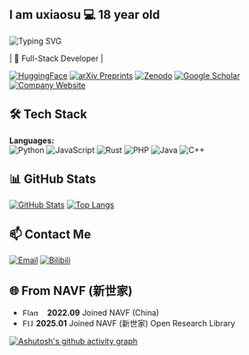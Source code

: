 ## I am uxiaosu 💻 18 year old

![Typing SVG](https://readme-typing-svg.demolab.com/?lines=Scienceknows+no+bounds.+科学永无止境;Long-live-science!+科学万岁！&width=400&height=40&color=007BFF&speed=40&loop=true)

| 🔭 Full-Stack Developer |

[![HuggingFace](https://img.shields.io/badge/-HuggingFace-FF6600?style=flat-square&logo=huggingface&logoColor=white  )](https://huggingface.co/Uoomi-ai  ) [![arXiv Preprints](https://img.shields.io/badge/-arXiv-232323?style=flat-square&logo=arxiv&logoColor=white  )](https://arxiv.org/yourprofile  ) [![Zenodo](https://img.shields.io/badge/-Zenodo-232323?style=flat-square&logo=zenodo&logoColor=white  )](https://zenodo.org/communities/nvaf/records?q=&l=list&p=1&s=10&sort=newest  ) [![Google Scholar](https://img.shields.io/badge/Google%20Scholar-4385FE?style=flat-square&logo=google-scholar&logoColor=white)](https://scholar.google.com/citations?user=k_S9Hx4AAAAJ)[![Company Website](https://img.shields.io/badge/-Company%20Website-2E8B57?style=flat-square&logo=internet-explorer&logoColor=white)](https://www.tensorlinx.online/)
## 🛠 Tech Stack

**Languages:**  
![Python](https://img.shields.io/badge/-Python-3776AB?style=flat-square&logo=python&logoColor=white  ) ![JavaScript](https://img.shields.io/badge/-JavaScript-F7DF1E?style=flat-square&logo=javascript&logoColor=black  ) ![Rust](https://img.shields.io/badge/-Rust-000000?style=flat-square&logo=rust&logoColor=white  ) ![PHP](https://img.shields.io/badge/-PHP-777BB4?style=flat-square&logo=php&logoColor=white  ) ![Java](https://img.shields.io/badge/-Java-ED8B00?style=flat-square&logo=java&logoColor=white  ) ![C++](https://img.shields.io/badge/C%2B%2B-00599C.svg?logo=c%2B%2B&logoColor=white  )

## 📊 GitHub Stats

[![GitHub Stats](https://github-readme-stats.vercel.app/api?username=uxiaosu&show_icons=true&theme=&langs_count=0  )](https://github.com/uxiaosu  ) [![Top Langs](https://github-readme-stats.vercel.app/api/top-langs/?username=uxiaosu&layout=compact&theme=&langs_count=200  )](https://github.com/uxiaosu  )

## 📫 Contact Me

 [![Email](https://img.shields.io/badge/-Email-D14836?style=flat-square&logo=gmail&logoColor=white  )](mailto:luxiaosu@foxmail.com)  [![Bilibili](https://img.shields.io/badge/-Bilibili-00A1D6?style=flat-square&logo=bilibili&logoColor=white  )](https://space.bilibili.com/1504380151?spm_id_from=333.337.0.0  )

## 🌐 From NAVF (新世家)

- <img src="https://www.gov.cn/xinwen/2021-01/01/W020220405465362098561.jpg" width="40" height="13" alt="Flag of China"> **2022.09** Joined NAVF (China)  
- <img src="https://flagpedia.asia/data/org/vector/eu.svg" width="20" height="13" alt="EUFlag"> **2025.01** Joined NAVF (新世家) Open Research Library

[![Ashutosh's github activity graph](https://github-readme-activity-graph.vercel.app/graph?username=uxiaosu&theme=green  )](https://github.com/ashutosh00710/github-readme-activity-graph  )
